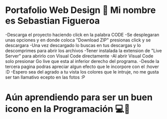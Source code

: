 # Portafolio Web Design 👋 Mi nombre es Sebastian Figueroa

-Descarga el proyecto haciendo click en la palabra CODE
-Se desplegaran unas opciones y en donde coloca "Download ZIP" presionas click y se descargara
-Una vez descargado lo buscas en tus descargas y lo descomprimes para abrir los archivos
-Tener instalada la extension de "Live Server" para abrirlo con Visual Code directamente
-Al abrir Visual Code solo presionar Go live que esta al inferior derecho del programa.
-Desde la tercera pagina podras apreciar algun efecto que le incorpore con el :hover :D
-Espero sea del agrado a tu vista los colores que le intruje, no me gusta ser tan llamativo ecepto en las fotos :P

# Aún aprendiendo para ser un buen icono en la Programación 💻💼